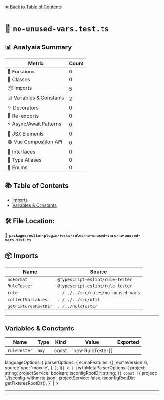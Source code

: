 [⬅️ Back to Table of Contents](../../../../../index.md)

# 📄 `no-unused-vars.test.ts`

## 📊 Analysis Summary

| Metric | Count |
|--------|-------|
| 🔧 Functions | 0 |
| 🧱 Classes | 0 |
| 📦 Imports | 5 |
| 📊 Variables & Constants | 2 |
| ✨ Decorators | 0 |
| 🔄 Re-exports | 0 |
| ⚡ Async/Await Patterns | 0 |
| 💠 JSX Elements | 0 |
| 🟢 Vue Composition API | 0 |
| 📐 Interfaces | 0 |
| 📑 Type Aliases | 0 |
| 🎯 Enums | 0 |

## 📚 Table of Contents

- [Imports](#imports)
- [Variables & Constants](#variables-constants)

## 🛠️ File Location:
📂 **`packages/eslint-plugin/tests/rules/no-unused-vars/no-unused-vars.test.ts`**

## 📦 Imports

| Name | Source |
|------|--------|
| `noFormat` | `@typescript-eslint/rule-tester` |
| `RuleTester` | `@typescript-eslint/rule-tester` |
| `rule` | `../../../src/rules/no-unused-vars` |
| `collectVariables` | `../../../src/util` |
| `getFixturesRootDir` | `../../RuleTester` |


---

## Variables & Constants

| Name | Type | Kind | Value | Exported |
|------|------|------|-------|----------|
| `ruleTester` | `any` | const | `new RuleTester({
  languageOptions: {
    parserOptions: {
      ecmaFeatures: {},
      ecmaVersion: 6,
      sourceType: 'module',
    },
  },
})` | ✗ |
| `withMetaParserOptions` | `{ project: string; projectService: boolean; tsconfigRootDir: string; }` | const | `{
  project: './tsconfig-withmeta.json',
  projectService: false,
  tsconfigRootDir: getFixturesRootDir(),
}` | ✗ |


---


---